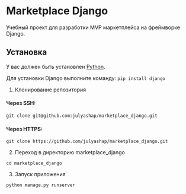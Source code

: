 # Marketplace Django
Учебный проект для разработки MVP маркетплейса на фреймворке Django.


## Установка
У вас должен быть установлен [Python](https://www.python.org/downloads/).

Для установки Django выполните команду:
```pip install django```

1. Клонирование репозитория 

#### Через SSH:
```git clone git@github.com:julyashap/marketplace_django.git```

#### Через HTTPS:
```git clone https://github.com/julyashap/marketplace_django.git```

2. Переход в директорию marketplace_django

```cd marketplace_django```

3. Запуск приложения

```python manage.py runserver```
